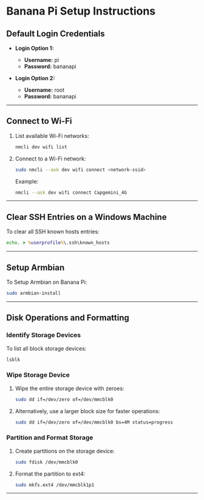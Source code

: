 # Banana Pi Setup Instructions  

## **Default Login Credentials**
- **Login Option 1:**  
  - **Username:** pi  
  - **Password:** bananapi  

- **Login Option 2:**  
  - **Username:** root  
  - **Password:** bananapi  

---

## **Connect to Wi-Fi**
1. List available Wi-Fi networks:
   ```bash
   nmcli dev wifi list
   ```
2. Connect to a Wi-Fi network:
   ```bash
   sudo nmcli --ask dev wifi connect <network-ssid>
   ```
   Example:
   ```bash
   nmcli --ask dev wifi connect Capgemini_4G
   ```

---

## **Clear SSH Entries on a Windows Machine**
To clear all SSH known hosts entries:
```cmd
echo. > %userprofile%\.ssh\known_hosts
```

---

## **Setup Armbian**
To Setup Armbian on Banana Pi:
```bash
sudo armbian-install
```

---

## **Disk Operations and Formatting**

### **Identify Storage Devices**
To list all block storage devices:
```bash
lsblk
```

### **Wipe Storage Device**
1. Wipe the entire storage device with zeroes:
   ```bash
   sudo dd if=/dev/zero of=/dev/mmcblk0
   ```
2. Alternatively, use a larger block size for faster operations:
   ```bash
   sudo dd if=/dev/zero of=/dev/mmcblk0 bs=4M status=progress
   ```

### **Partition and Format Storage**
1. Create partitions on the storage device:
   ```bash
   sudo fdisk /dev/mmcblk0
   ```
2. Format the partition to ext4:
   ```bash
   sudo mkfs.ext4 /dev/mmcblk1p1
   ```

---

